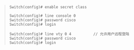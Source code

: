 > ```
> Switch(config)# enable secret class
> 
> Switch(config)# line console 0  
> Switch(config)# password cisco  
> Switch(config)# login  
> 
> Switch(config)# line vty 0 4          // 允许用户远程登陆
> Switch(config)# password cisco  
> Switch(config)# login 
> ```

